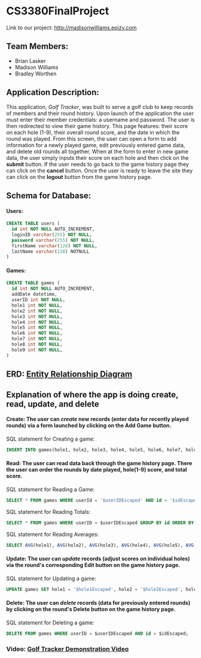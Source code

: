 # CS3380FinalProject

Link to our project: http://madisonwilliams.epizy.com
## Team Members: 
* Brian Lasker
* Madison Williams
* Bradley Worthen

## Application Description: 
This application, *Golf Tracker*, was built to serve a golf club to keep records of members and their round history. Upon launch of the application the user must enter their member credentials: a username and password. The user is then redirected to view their game history. This page features: their score on each hole (1-9), their overall round score, and the date in which the round was played. From this screen, the user can open a form to add information for a newly played game, edit previously entered game data, and delete old rounds all together. When at the form to enter in new game data, the user simply inputs their score on each hole and then click on the **submit** button. If the user needs to go back to the game history page they can click on the **cancel** button. Once the user is ready to leave the site they can click on the **logout** button from the game history page.

## Schema for Database: 

#### Users: 
```SQL
CREATE TABLE users (
  id int NOT NULL AUTO_INCREMENT,
  loginID varchar(255) NOT NULL,
  password varchar(255) NOT NULL,
  firstName varchar(128) NOT NULL,
  lastName varchar(128) NOTNULL
)
```

#### Games: 
```SQL
CREATE TABLE games (
  id int NOT NULL AUTO_INCREMENT,
  addDate datetime,
  userID int NOT NULL,
  hole1 int NOT NULL,
  hole2 int NOT NULL,
  hole3 int NOT NULL,
  hole4 int NOT NULL,
  hole5 int NOT NULL,
  hole6 int NOT NULL,
  hole7 int NOT NULL,
  hole8 int NOT NULL,
  hole9 int NOT NULL,
)
```

## ERD: [Entity Relationship Diagram](https://github.com/blasker97/CS3380FinalProject/blob/master/GolfERD.png)

## Explanation of where the app is doing create, read, update, and delete
#### Create: The user can *create* new records (enter data for recently played rounds) via a form launched by clicking on the **Add Game** button.

SQL statement for Creating a game: 
```SQL
INSERT INTO games(hole1, hole2, hole3, hole4, hole5, hole6, hole7, hole8, hole9, addDate, userID) VALUES ('$hole1Escaped', '$hole2Escaped', '$hole3Escaped', '$hole4Escaped', '$hole5Escaped', '$hole6Escaped', '$hole7Escaped', '$hole8Escaped', '$hole9Escaped', NOW(), '$userIDEscaped');
```

#### Read: The user can read data back through the game history page. There the user can order the rounds by date played, hole(1-9) score, and total score.

SQL statement for Reading a Game:
```SQL
SELECT * FROM games WHERE userId = '$userIDEscaped' AND id = '$idEscaped' ORDER BY '$userIDEscaped';
```
SQL statement for Reading Totals: 
```SQL
SELECT * FROM games WHERE userID = $userIDEscaped GROUP BY id ORDER BY SUM(hole1 + hole2 + hole3 + hole4 + hole5 + hole6 + hole7 + hole8 + hole9) $orderDirectionEscaped;
```
 SQL statement for Reading Averages: 
 ```SQL
SELECT AVG(hole1), AVG(hole2), AVG(hole3), AVG(hole4), AVG(hole5), AVG(hole6), AVG(hole7), AVG(hole8), AVG(hole9), SUM(hole1+hole2+hole3+hole4+hole5+hole6+hole7+hole8+hole9)/COUNT(*) FROM games WHERE userID = $userIDEscaped; 
```

#### Update: The user can *update* records (adjust scores on individual holes) via the round's corresponding **Edit** button on the game history page.

SQL statement for Updating a game: 
```SQL
UPDATE games SET hole1 = '$hole1Escaped', hole2 = '$hole2Escaped', hole3 = '$hole3Escaped', hole4 = '$hole4Escaped', hole5 = '$hole5Escaped', hole6 = '$hole6Escaped', hole7 = '$hole7Escaped', hole8 = '$hole8Escaped', hole9 = '$hole9Escaped'  WHERE userID = $userIDEscaped AND id = $idEscaped;
```

#### Delete: The user can *delete* records (data for previously entered rounds) by clicking on the round's **Delete** button on the game history page.

SQL statement for Deleting a game: 
```SQL
DELETE FROM games WHERE userID = $userIDEscaped AND id = $idEscaped;
```

### Video: [Golf Tracker Demonstration Video](https://www.youtube.com/watch?v=KAiOaS2H5kE)

